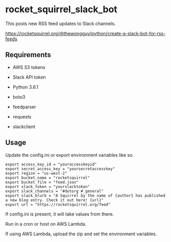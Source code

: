 # rocket_squirrel_slack_bot

This posts new RSS feed updates to Slack channels.

https://rocketsquirrel.org/@thewongguy/python/create-a-slack-bot-for-rss-feeds

## Requirements

* AWS S3 tokens
* Slack API token

* Python 3.6.1
* boto3
* feedparser
* requests
* slackclient

## Usage

Update the config.ini or export environment variables like so.

``` shell
export access_key_id = "youraccesskeyid"
export secret_access_key = "yoursecretaccesskey"
export region = "us-west-2"
export bucket_name = "rocketsquirrel"
export bucket_file = "feed.json"
export slack_token = "yourslacktoken"
export slack_channels = "#dotorg #_general"
export slack_blurb = "A Squirrel by the name of {author} has published a new blog entry. Check it out here! {url}"
export url = "https://rocketsquirrel.org/feed"
```

If config.ini is present, it will take values from there.

Run in a cron or host on AWS Lambda.

If using AWS Lambda, upload the zip and set the environment variables.

